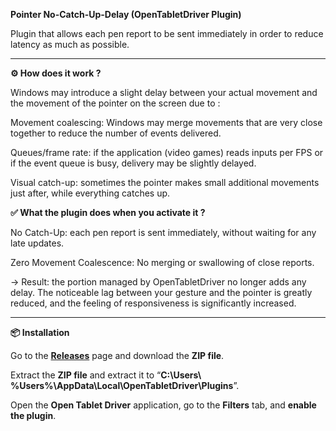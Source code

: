 **Pointer No-Catch-Up-Delay (OpenTabletDriver Plugin)**

Plugin that allows each pen report to be sent immediately in order to reduce latency as much as possible.

___________________________________________________________________________________________________________________________________________

**⚙️ How does it work ?**

Windows may introduce a slight delay between your actual movement and the movement of the pointer on the screen due to :

Movement coalescing: Windows may merge movements that are very close together to reduce the number of events delivered.

Queues/frame rate: if the application (video games) reads inputs per FPS or if the event queue is busy, delivery may be slightly delayed.

Visual catch-up: sometimes the pointer makes small additional movements just after, while everything catches up.

**✅ What the plugin does when you activate it ?**

No Catch-Up: each pen report is sent immediately, without waiting for any late updates.

Zero Movement Coalescence: No merging or swallowing of close reports.

→ Result: the portion managed by OpenTabletDriver no longer adds any delay. The noticeable lag between your gesture and the pointer is greatly reduced, and the feeling of responsiveness is significantly increased.

___________________________________________________________________________________________________________________________________________

**📦 Installation**

Go to the **[Releases](https://github.com/Joshua62210/Pointer-No-Catch-Up-Delay/releases)** page and download the **ZIP file**.

Extract the **ZIP file** and extract it to “**C:\Users\ %Users%\AppData\Local\OpenTabletDriver\Plugins**”.

Open the **Open Tablet Driver** application, go to the **Filters** tab, and **enable the plugin**.
